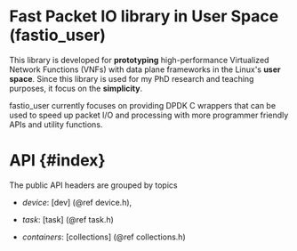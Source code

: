# Fast Packet IO library in User Space (fastio_user) #

This library is developed for **prototyping** high-performance Virtualized Network Functions (VNFs) with data plane
frameworks in the Linux's **user space**. Since this library is used for my PhD research and teaching purposes, it focus
on the **simplicity**.

fastio_user currently focuses on providing DPDK C wrappers that can be used to speed up packet I/O and processing with
more programmer friendly APIs and utility functions.

API {#index}
===

The public API headers are grouped by topics

- *device*:
    [dev]                (@ref device.h),

- *task*:
    [task]               (@ref task.h)

- *containers*:
    [collections]        (@ref collections.h)
